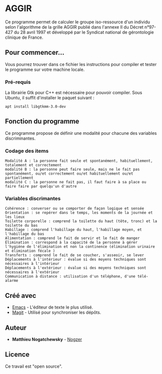 # AGGIR

Ce programme permet de calculer le groupe iso-ressource d'un individu selon l'algorithme de la grille AGGIR publié dans l'annexe II du Décret n°97-427 du 28 avril 1997 et développé par le Syndicat national de gérontologie clinique de France.

## Pour commencer...

Vous pourrez trouver dans ce fichier les instructions pour compiler et tester le programme sur votre machine locale.

### Pré-requis

La librairie Gtk pour C++ est nécessaire pour pouvoir compiler. 
Sous Ubuntu, il suffit d'installer le paquet suivant : 

```
apt install libgtkmm-3.0-dev
```

## Fonction du programme

Ce programme propose de définir une modalité pour chacune des variables discriminantes.

### Codage des items

    Modalité A : la personne fait seule et spontanément, habituellement, totalement et correctement
    modalité B : la personne peut faire seule, mais ne le fait pas spontanément, ou/et correctement ou/et habituellement ou/et partiellement
    modalité C : la personne ne fait pas, il faut faire à sa place ou faire faire par quelqu'un d'autre

### Variables discrimantes

    Cohérence : converser ou se comporter de façon logique et sensée 
    Orientation : se repérer dans le temps, les moments de la journée et les lieux 
    Toilette corporelle : comprend la toilette du haut (tête, tronc) et la toilette du bas 
    Habillage : comprend l'habillage du haut, l'habillage moyen, et l'habillage du bas 
    Alimentation : comprend le fait de servir et le fait de manger 
    Élimination : correspond à la capacité de la personne à gérer l'hygiène de l'élimination et non la continence (élimination urinaire et élimination fécale )
    Transferts : comprend le fait de se coucher, s'asseoir, se lever
    Déplacements à l'intérieur : évalue si des moyens techniques sont nécessaires à l'intérieur
    Déplacements à l'extérieur : évalue si des moyens techniques sont nécessaires à l'extérieur 
    Communication à distance : utilisation d'un téléphone, d'une télé-alarme

## Créé avec

* [Emacs](https://www.gnu.org/software/emacs/) - L'éditeur de texte le plus utilisé.
* [Magit](https://magit.vc/manual/magit/) - Utilisé pour synchroniser les dépôts.

## Auteur

* **Matthieu Nogatchewsky** - [Nogzer](https://github.com/nogzer)

## Licence

Ce travail est "open source".

